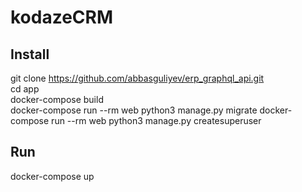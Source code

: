 # kodazeCRM

## Install
git clone https://github.com/abbasguliyev/erp_graphql_api.git \
cd app \
docker-compose build \
docker-compose run --rm web python3 manage.py migrate
docker-compose run --rm web python3 manage.py createsuperuser
## Run
docker-compose up
